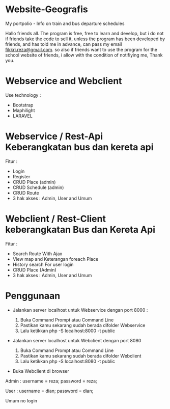 # Website-Geografis
My portpolio - Info on train and bus departure schedules

Hallo friends all.
The program is free, free to learn and develop, but i do not if friends take the code to sell it, unless the program has been developed by friends, and has told me in advance, can pass my email <fikkri.reza@gmail.com>. so also if friends want to use the program for the school website of friends, i allow with the condition of notifiying me, Thank you.

# Webservice and Webclient

Use technology :
- Bootstrap
- Maphilight
- LARAVEL

# Webservice / Rest-Api Keberangkatan bus dan kereta api

Fitur :
- Login
- Register
- CRUD Place (admin)
- CRUD Schedule (admin)
- CRUD Route
- 3 hak akses : Admin, User and Umum

# Webclient / Rest-Client keberangkatan Bus dan Kereta Api

Fitur :
- Search Route With Ajax
- View map and Keterangan foreach Place
- History search For user login
- CRUD Place (Admin)
- 3 hak akses : Admin, User and Umum

# Penggunaan
- Jalankan server localhost untuk Webservice dengan port 8000 :
	1. Buka Command Prompt atau Command Line
	2. Pastikan kamu sekarang sudah berada difolder Webservice
	3. Lalu ketikkan php -S localhost:8000 -t public

- Jalankan server localhost untuk Webclient dengan port 8080
	1. Buka Command Prompt atau Command Line
	2. Pastikan kamu sekarang sudah berada difolder Webclient
	3. Lalu ketikkan php -S localhost:8080 -t public

- Buka Webclient di browser

Admin : 
username = reza; 
password = reza;

User :
username = dian;
password = dian;

Umum no login
